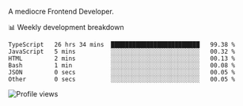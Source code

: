A mediocre Frontend Developer.

📊 Weekly development breakdown
<!--START_SECTION:waka-->

```text
TypeScript   26 hrs 34 mins  █████████████████████████   99.38 %
JavaScript   5 mins          ░░░░░░░░░░░░░░░░░░░░░░░░░   00.32 %
HTML         2 mins          ░░░░░░░░░░░░░░░░░░░░░░░░░   00.13 %
Bash         1 min           ░░░░░░░░░░░░░░░░░░░░░░░░░   00.08 %
JSON         0 secs          ░░░░░░░░░░░░░░░░░░░░░░░░░   00.05 %
Other        0 secs          ░░░░░░░░░░░░░░░░░░░░░░░░░   00.05 %
```

<!--END_SECTION:waka-->

<img src="https://gpvc.arturio.dev/iqbalfasri" alt="Profile views"/>

